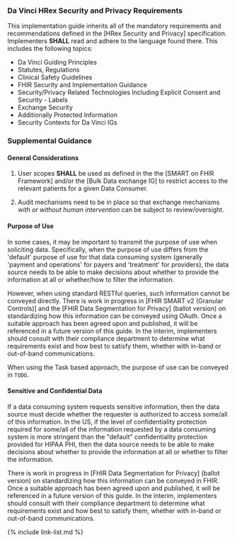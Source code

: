 <div markdown='1' class="new-content">

### Da Vinci HRex Security and Privacy Requirements

This implementation guide inherits all of the mandatory requirements and recommendations defined in the [HRex Security and Privacy] specification.   Implementers **SHALL** read and adhere to the language found there. This includes the following topics:

- Da Vinci Guiding Principles
- Statutes, Regulations
- Clinical Safety Guidelines
- FHIR Security and Implementation Guidance
- Security/Privacy Related Technologies Including Explicit Consent and Security - Labels
- Exchange Security
- Additionally Protected Information
- Security Contexts for Da Vinci IGs

### Supplemental Guidance

#### General Considerations

1. User scopes **SHALL** be used as defined in the the [SMART on FHIR Framework] and/or the [Bulk Data exchange IG] to restrict access to the relevant patients for a given Data Consumer.

1. Audit mechanisms need to be in place so that exchange mechanisms *with or without human intervention* can be subject to review/oversight.

#### Purpose of Use

In some cases, it may be important to transmit the purpose of use when soliciting data.  Specifically, when the purpose of use differs from the 'default' purpose of use for that data consuming system (generally 'payment and operations' for payers and 'treatment' for providers), the data source needs to be able to make decisions about whether to provide the information at all or whether/how to filter the information.

However, when using standard RESTful queries, such information cannot be conveyed directly. There is work in progress in [FHIR SMART v2 (Granular Controls)] and the [FHIR Data Segmentation for Privacy] (ballot version) on standardizing how this information can be conveyed using OAuth.  Once a suitable approach has been agreed upon and published, it will be referenced in a future version of this guide.  In the interim, implementers should consult with their compliance department to determine what requirements exist and how best to satisfy them, whether with in-band or out-of-band communications.

When using the Task based approach, the purpose of use can be conveyed in `TODO`.

#### Sensitive and Confidential Data

If a data consuming system requests sensitive information, then the data source must decide whether the requester is authorized to access some/all of this information.  In the US, if the level of confidentiality protection required for some/all of the information requested by a data consuming system is more stringent than the "default" confidentiality protection provided for HIPAA PHI, then the data source needs to be able to make decisions about whether to provide the information at all or whether to filter the information.

There is work in progress in [FHIR Data Segmentation for Privacy] (ballot version) on standardizing how this information can be conveyed in FHIR. Once a suitable approach has been agreed upon and published, it will be referenced in a future version of this guide.  In the interim, implementers should consult with their compliance department to determine what requirements exist and how best to satisfy them, whether with in-band or out-of-band communications.
</div>

{% include link-list.md %}

